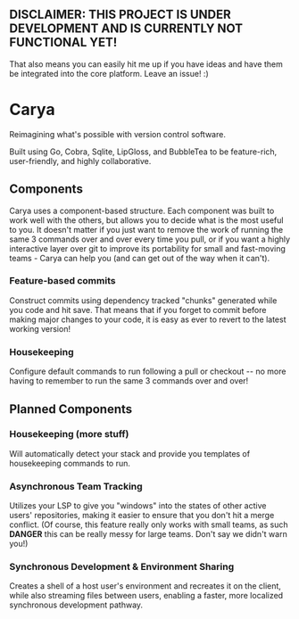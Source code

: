 ## DISCLAIMER: THIS PROJECT IS UNDER DEVELOPMENT AND IS CURRENTLY NOT FUNCTIONAL YET!
That also means you can easily hit me up if you have ideas and have them be integrated into the core platform. Leave an issue!  :)

# Carya
Reimagining what's possible with version control software.

Built using Go, Cobra, Sqlite, LipGloss, and BubbleTea to be feature-rich, user-friendly, and highly collaborative.

## Components
Carya uses a component-based structure. Each component was built to work well with the others, but allows you to decide what is the most useful to you. It doesn't matter if you just want to remove the work of running the same 3 commands over and over every time you pull, or if you want a highly interactive layer over git to improve its portability for small and fast-moving teams - Carya can help you (and can get out of the way when it can't).

### Feature-based commits
Construct commits using dependency tracked "chunks" generated while you code and hit save. That means that if you forget to commit before making major changes to your code, it is easy as ever to revert to the latest working version!

### Housekeeping
Configure default commands to run following a pull or checkout -- no more having to remember to run the same 3 commands over and over!



## Planned Components
### Housekeeping (more stuff)
Will automatically detect your stack and provide you templates of housekeeping commands to run.

### Asynchronous Team Tracking
Utilizes your LSP to give you "windows" into the states of other active users' repositories, making it easier to ensure that you don't hit a merge conflict. (Of course, this feature really only works with small teams, as such **DANGER** this can be really messy for large teams. Don't say we didn't warn you!)

### Synchronous Development & Environment Sharing
Creates a shell of a host user's environment and recreates it on the client, while also streaming files between users, enabling a faster, more localized synchronous development pathway.
